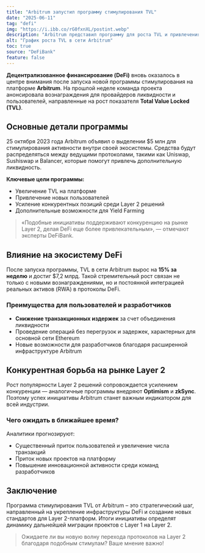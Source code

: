 ```yaml
---
title: "Arbitrum запустил программу стимулирования TVL"
date: "2025-06-11"
tag: "defi"
img: "https://i.ibb.co/rG0fxnXL/postint.webp"
description: "Arbitrum представил программу для роста TVL и привлечения новых пользователей"
alt: "График роста TVL в сети Arbitrum"
toc: true
source: "DeFiBank"
feature: false
---
```


**Децентрализованное финансирование (DeFi)** вновь оказалось в центре внимания после запуска новой программы стимулирования на платформе **Arbitrum**. На прошлой неделе команда проекта анонсировала вознаграждения для провайдеров ликвидности и пользователей, направленные на рост показателя **Total Value Locked (TVL)**.

## Основные детали программы

25 октября 2023 года Arbitrum объявил о выделении $5 млн для стимулирования активности внутри своей экосистемы. Средства будут распределяться между ведущими протоколами, такими как Uniswap, Sushiswap и Balancer, которые помогут привлечь дополнительную ликвидность.

**Ключевые цели программы:**  
- Увеличение TVL на платформе  
- Привлечение новых пользователей  
- Усиление конкурентных позиций среди Layer 2 решений  
- Дополнительные возможности для Yield Farming

> «Подобные инициативы поддерживают конкуренцию на рынке Layer 2, делая DeFi еще более привлекательным», — отмечают эксперты DeFiBank.

## Влияние на экосистему DeFi

После запуска программы, TVL в сети Arbitrum вырос на **15% за неделю** и достиг $7,2 млрд. Такой стремительный рост связан не только с новыми вознаграждениями, но и постоянной интеграцией реальных активов (RWA) в протоколы DeFi.

### Преимущества для пользователей и разработчиков

- **Снижение транзакционных издержек** за счет объединения ликвидности  
- Проведение операций без перегрузок и задержек, характерных для основной сети Ethereum  
- Новые возможности для разработчиков благодаря расширенной инфраструктуре Arbitrum

## Конкурентная борьба на рынке Layer 2

Рост популярности Layer 2 решений сопровождается усилением конкуренции — аналогичные программы внедряют **Optimism** и **zkSync**. Поэтому успех инициативы Arbitrum станет важным индикатором для всей индустрии.

### Чего ожидать в ближайшее время?

Аналитики прогнозируют:
- Существенный приток пользователей и увеличение числа транзакций
- Приток новых проектов на платформу
- Повышение инновационной активности среди команд разработчиков

## Заключение

Программа стимулирования TVL от Arbitrum – это стратегический шаг, направленный на укрепление инфраструктуры DeFi и создание новых стандартов для Layer 2-платформ. Итоги инициативы определят динамику дальнейшей миграции проектов с Layer 1 на Layer 2.

> Ожидаете ли вы новую волну перехода протоколов на Layer 2 благодаря подобным стимулам? Ваше мнение важно!